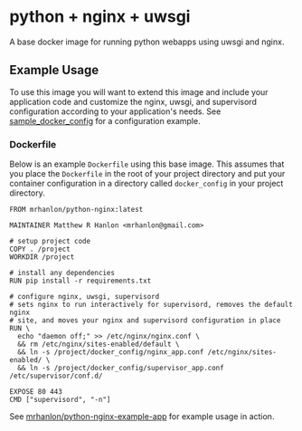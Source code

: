 # python + nginx + uwsgi

A base docker image for running python webapps using uwsgi and nginx.

## Example Usage

To use this image you will want to extend this image and include your
application code and customize the nginx, uwsgi, and supervisord configuration
according to your application's needs. See
[sample_docker_config](sample_docker_config) for a configuration example.

### Dockerfile

Below is an example `Dockerfile` using this base image. This assumes that you
place the `Dockerfile` in the root of your project directory and put your
container configuration in a directory called `docker_config` in your project
directory.

```
FROM mrhanlon/python-nginx:latest

MAINTAINER Matthew R Hanlon <mrhanlon@gmail.com>

# setup project code
COPY . /project
WORKDIR /project

# install any dependencies
RUN pip install -r requirements.txt

# configure nginx, uwsgi, supervisord
# sets nginx to run interactively for supervisord, removes the default nginx
# site, and moves your nginx and supervisord configuration in place
RUN \
  echo "daemon off;" >> /etc/nginx/nginx.conf \
  && rm /etc/nginx/sites-enabled/default \
  && ln -s /project/docker_config/nginx_app.conf /etc/nginx/sites-enabled/ \
  && ln -s /project/docker_config/supervisor_app.conf /etc/supervisor/conf.d/

EXPOSE 80 443
CMD ["supervisord", "-n"]

```

See [mrhanlon/python-nginx-example-app](https://github.com/mrhanlon/python-nginx-example-app) for example usage in action.
